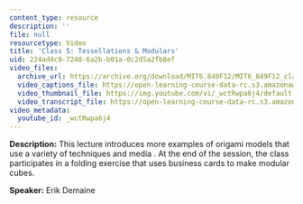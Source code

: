 ```yaml
---
content_type: resource
description: ''
file: null
resourcetype: Video
title: 'Class 5: Tessellations & Modulars'
uid: 224ad4c9-7248-6a2b-b01a-0c2d5a2fb8ef
video_files:
  archive_url: https://archive.org/download/MIT6.849F12/MIT6_849F12_class05_300k.mp4
  video_captions_file: https://open-learning-course-data-rc.s3.amazonaws.com/6-849-geometric-folding-algorithms-linkages-origami-polyhedra-fall-2012/d159a369f34d5c6db7c7ea68cd3f1294_wctRwpa6j4.vtt
  video_thumbnail_file: https://img.youtube.com/vi/_wctRwpa6j4/default.jpg
  video_transcript_file: https://open-learning-course-data-rc.s3.amazonaws.com/6-849-geometric-folding-algorithms-linkages-origami-polyhedra-fall-2012/482be6a3ad735c76185457520df987b9_wctRwpa6j4.pdf
video_metadata:
  youtube_id: _wctRwpa6j4
---
```


**Description:** This lecture introduces more examples of origami models that use a variety of techniques and media . At the end of the session, the class participates in a folding exercise that uses business cards to make modular cubes.

**Speaker:** Erik Demaine